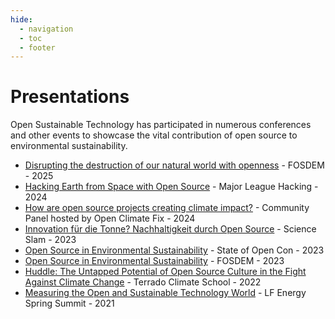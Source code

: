 ```yaml
---
hide:
  - navigation
  - toc
  - footer
---
```


# Presentations 

Open Sustainable Technology has participated in numerous conferences and other events to showcase the vital contribution of open source to environmental sustainability.

- [Disrupting the destruction of our natural world with openness](https://fosdem.org/2025/schedule/event/fosdem-2025-5972-disrupting-the-destruction-of-our-natural-world-with-openness/) - FOSDEM - 2025
- [Hacking Earth from Space with Open Source](https://www.youtube.com/watch?v=8NP2iTaWIoc) - Major League Hacking - 2024
- [How are open source projects creating climate impact?](https://www.youtube.com/watch?v=6aEFLPXT6l8) - Community Panel hosted by Open Climate Fix - 2024
- [Innovation für die Tonne? Nachhaltigkeit durch Open Source](https://www.youtube.com/watch?v=P9xa-qPPh58) - Science Slam - 2023
- [Open Source in Environmental Sustainability](https://www.youtube.com/watch?v=AW1ZvjSwV0I) - State of Open Con - 2023
- [Open Source in Environmental Sustainability](https://archive.fosdem.org/2023/schedule/event/sustainability/) - FOSDEM - 2023
- [Huddle: The Untapped Potential of Open Source Culture in the Fight Against Climate Change](https://www.youtube.com/watch?v=_c9twDNB144) - Terrado Climate School - 2022
- [Measuring the Open and Sustainable Technology World](https://www.youtube.com/watch?v=uTbj70jb2hU) - LF Energy Spring Summit - 2021





